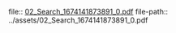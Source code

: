file:: [02_Search_1674141873891_0.pdf](../assets/02_Search_1674141873891_0.pdf)
file-path:: ../assets/02_Search_1674141873891_0.pdf
